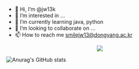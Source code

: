 - 👋 Hi, I’m @jw13k
- 👀 I’m interested in ...
- 🌱 I’m currently learning java, python
- 💞️ I’m looking to collaborate on ...
- 📫 How to reach me smilejw13@dongyang.ac.kr

<!---
jw13k/jw13k is a ✨ special ✨ repository because its `README.md` (this file) appears on your GitHub profile.
You can click the Preview link to take a look at your changes.
--->
<p align="center">
  <a href="https://github.com/${jw13k}">
    <img align="center" src="https://github-readme-stats.vercel.app/api/top-langs/?username=${jw13k}&layout=compact&show_icons=${yes}&show_owner=${}&hide_title=${}&theme=${}&hide=${}" />
  </a>
</p>

![Anurag's GitHub stats](https://github-readme-stats.vercel.app/api?username=jw13k&show_icons=true&theme=radical)
